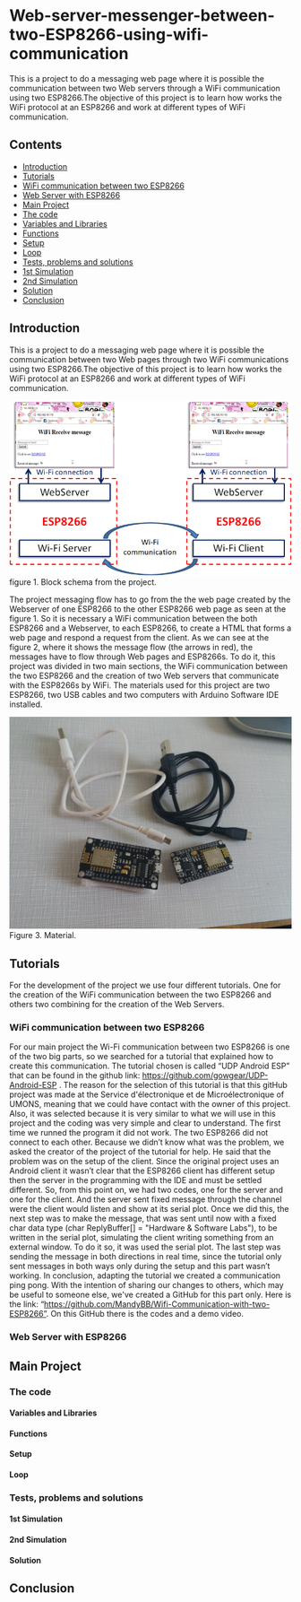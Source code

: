 # Web-server-messenger-between-two-ESP8266-using-wifi-communication
This is a project to do a messaging web page where it is possible the communication between two Web servers through a WiFi communication using two ESP8266.The objective of this project is to learn how works the WiFi protocol at an ESP8266 and work at different types of WiFi communication.

## Contents
- [Introduction](#Introduction)
- [Tutorials](#Tutorials)
- [WiFi communication between two ESP8266](#WiFi-communication-between-two-ESP8266)
- [Web Server with ESP8266](#Web-Server-with-ESP8266)
- [Main Project](#Main-Project)
- [The code](#The-code)
- [Variables and Libraries](#Variables-and-Libraries)
- [Functions](#Functions)
- [Setup](#Setup)
- [Loop](#Loop)
- [Tests, problems and solutions](#Tests,-problems-and-solutions)
- [1st Simulation](#1st-Simulation)
- [2nd Simulation](#2nd-Simulation)
- [Solution](#Solution)
- [Conclusion](#Conclusion)

## Introduction
  This is a project to do a messaging web page where it is possible the communication between two Web pages through two WiFi communications using two ESP8266.The objective of this project is to learn how works the WiFi protocol at an ESP8266 and work at different types of WiFi communication.

![Pin Functions](Images.md/figura1.png)
figure 1. Block schema from the project.

  The project messaging flow has to go from the the web page created by the Webserver of one ESP8266 to the other ESP8266 web page as seen at the figure 1. So it is necessary a WiFi communication between the both ESP8266 and a Webserver, to each ESP8266, to create a HTML that forms a web page and respond a request from the client. As we can see at the figure 2, where it shows the message flow (the arrows in red), the messages have to flow through Web pages and ESP8266s.
  To do it, this project was divided in two main sections, the WiFi communication between the two ESP8266 and the creation of two Web servers that communicate with the ESP8266s by WiFi.
  The materials used for this project are two ESP8266, two USB cables and two computers with Arduino Software IDE installed.
  
  ![Pin Functions](Materials.jpg)
Figure 3. Material.

## Tutorials
  For the development of the project we use four different tutorials. One for the creation of the WiFi communication between the two ESP8266 and others two combining for the creation of the Web Servers.

### WiFi communication between two ESP8266
  For our main project the Wi-Fi communication between two ESP8266 is one of the two big parts, so we searched for a tutorial that explained how to create this communication. The tutorial chosen is called “UDP Android ESP” that can be found in the github link: https://github.com/gowgear/UDP-Android-ESP .
  The reason for the selection of this tutorial is that this gitHub project was made at the Service d'électronique et de Microélectronique of UMONS, meaning that we could have contact with the owner of this project. Also, it was selected because it is very similar to what we will use in this project and the coding was very simple and clear to understand.
  The first time we runned the program it did not work. The two ESP8266 did not connect to each other. Because we didn’t know what was the problem, we asked the creator of the project of the tutorial for help. He said that the problem was on the setup of the client.
  Since the original project uses an Android client it wasn’t clear that the ESP8266 client has different setup then the server in the programming with the IDE and must be settled different. So, from this point on, we had two codes, one for the server and one for the client. And the server sent fixed message through the channel were the client would listen and show at its serial plot.
  Once we did this, the next step was to make the message, that was sent until now with a fixed char data type (char  ReplyBuffer[] = "Hardware & Software Labs"), to be written in the serial plot, simulating the client writing something from an external window. To do it so, it was used the serial plot.
  The last step was sending the message in both directions in real time, since the tutorial only sent messages in both ways only during the setup and this part wasn’t working. In conclusion, adapting the tutorial we created a communication ping pong.
With the intention of sharing our changes to others, which may be useful to someone else, we've created a GitHub for this part only. Here is the link: “https://github.com/MandyBB/Wifi-Communication-with-two-ESP8266”. On this GitHub there is the codes and a demo video.

### Web Server with ESP8266
## Main Project
### The code
#### Variables and Libraries
#### Functions
#### Setup
#### Loop
### Tests, problems and solutions
#### 1st Simulation
#### 2nd Simulation
#### Solution
## Conclusion



